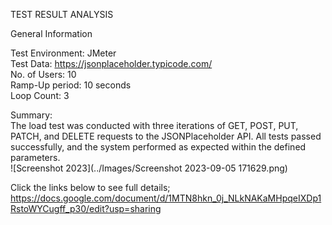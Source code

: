 TEST RESULT ANALYSIS  <br>

General Information  <br>

Test Environment: JMeter  <br>
Test Data: https://jsonplaceholder.typicode.com/  <br>
No. of Users: 10  <br>
Ramp-Up period: 10 seconds  <br>
Loop Count: 3  <br>

Summary:  <br>
The load test was conducted with three iterations of GET, POST, PUT, PATCH, and DELETE     requests to the JSONPlaceholder API. All tests passed successfully, and the system performed as expected within the defined parameters.  <br>
![Screenshot 2023](../Images/Screenshot 2023-09-05 171629.png)

Click the links below to see full details;  <br>
https://docs.google.com/document/d/1MTN8hkn_0j_NLkNAKaMHpqeIXDp1RstoWYCugff_p30/edit?usp=sharing




